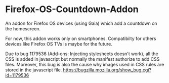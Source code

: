 # Firefox-OS-Countdown-Addon
An addon for Firefox OS devices (using Gaia) which add a countdown on the homescreen.

For now, this addon works only on smartphones. Compatibilty for others devices like Firefox OS TVs is maybe for the future.

Due to bug 1179536 (Add-ons: Injecting stylesheets doesn't work), all the CSS is added in javascript but normally the manifest authorize to add CSS files. Moreover, this bug is also the cause why images used in CSS rules are stored in the javascript file.
https://bugzilla.mozilla.org/show_bug.cgi?id=1179536
